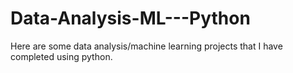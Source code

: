 # Data-Analysis-ML---Python
Here are some data analysis/machine learning projects that I have completed using python. 
